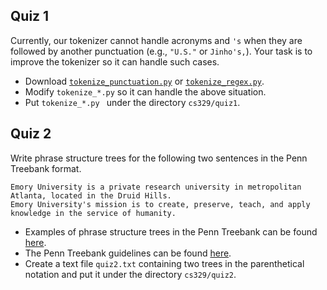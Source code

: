 ## Quiz 1

Currently, our tokenizer cannot handle acronyms and `'s` when they are followed by another punctuation (e.g., `"U.S."` or `Jinho's,`).  Your task is to improve the tokenizer so it can handle such cases.
* Download [`tokenize_punctuation.py`](../tree/master/src/tokenization/tokenize_punctuation.py) or [`tokenize_regex.py`](../tree/master/src/tokenization/tokenize_regex.py).
* Modify `tokenize_*.py` so it can handle the above situation.
* Put `tokenize_*.py ` under the directory `cs329/quiz1`.

## Quiz 2

Write phrase structure trees for the following two sentences in the Penn Treebank format.
```
Emory University is a private research university in metropolitan Atlanta, located in the Druid Hills.
Emory University's mission is to create, preserve, teach, and apply knowledge in the service of humanity.
```
* Examples of phrase structure trees in the Penn Treebank can be found [here](../tree/master/src/phrase_structures/wsj_00.parse).
* The Penn Treebank guidelines can be found [here](http://www.sfs.uni-tuebingen.de/~dm/07/autumn/795.10/ptb-annotation-guide/root.html).
* Create a text file `quiz2.txt` containing two trees in the parenthetical notation and put it under the directory `cs329/quiz2`.


